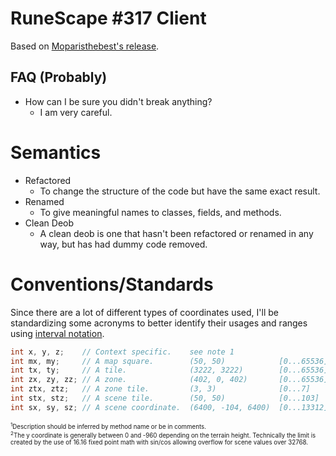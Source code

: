# RuneScape #317 Client
Based on [Moparisthebest's release](https://www.moparisthebest.com/downloads/rs317.rar).

## FAQ (Probably)
- How can I be sure you didn't break anything?
    - I am very careful.
    
# Semantics
- Refactored
    - To change the structure of the code but have the same exact result.
- Renamed
    - To give meaningful names to classes, fields, and methods.
- Clean Deob
    - A clean deob is one that hasn't been refactored or renamed in any way, but has had dummy code removed.
    
# Conventions/Standards
Since there are a lot of different types of coordinates used, I'll be standardizing some acronyms to better identify their usages and ranges using [interval notation](https://en.wikipedia.org/wiki/Interval_(mathematics)#Integer_intervals).

```glsl
int x, y, z;    // Context specific.    see note 1
int mx, my;     // A map square.        (50, 50)            [0...65536]
int tx, ty;     // A tile.              (3222, 3222)        [0...65536]
int zx, zy, zz; // A zone.              (402, 0, 402)       [0...65536]
int ztx, ztz;   // A zone tile.         (3, 3)              [0...7]
int stx, stz;   // A scene tile.        (50, 50)            [0...103]
int sx, sy, sz; // A scene coordinate.  (6400, -104, 6400)  [0...13312] see note 2
```
<sub><sup><sup>1</sup>Description should be inferred by method name or be in comments.</sup></sub><br/>
<sub><sup><sup>2</sup>The y coordinate is generally between 0 and -960 depending on the terrain height. Technically the limit is created by the use of 16.16 fixed point math with sin/cos allowing overflow for scene values over 32768.</sup></sub>